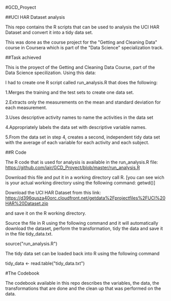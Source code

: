 #GCD_Proyect

##UCI HAR Dataset analysis

This repo contains the R scripts that can be used to analysis the UCI HAR Dataset and convert it into a tidy data set.

This was done as the course project for the "Getting and Cleaning Data" course in Coursera which is part of the "Data Science" specialization track.

##Task achieved

This is the proyect of the Getting and Cleaning Data Course, part of the Data Science specilization. Using this data:

I had to create one R script called run_analysis.R that does the following: 

1.Merges the training and the test sets to create one data set.

2.Extracts only the measurements on the mean and standard deviation for each measurement. 

3.Uses descriptive activity names to name the activities in the data set

4.Appropriately labels the data set with descriptive variable names. 

5.From the data set in step 4, creates a second, independent tidy data set with the average of each variable for each activity and each subject.


##R Code

The R code that is used for analysis is available in the run_analysis.R file: https://github.com/iair/GCD_Proyect/blob/master/run_analysis.R

Download this file and put it in a working directory call R. [you can see wich is your actual working directory using the following command: getwd()]

Download the UCI HAR Dataset from this link: 
https://d396qusza40orc.cloudfront.net/getdata%2Fprojectfiles%2FUCI%20HAR%20Dataset.zip 

and save it on the R working directory.

Source the file in R using the following command and it will automatically download the dataset, perform the transformation, tidy the data and save it in the file tidy_data.txt.

source("run_analysis.R")

The tidy data set can be loaded back into R using the following command

tidy_data <- read.table("tidy_data.txt")

#The Codebook

The codebook available in this repo describes the variables, the data, the transformations that are done and the clean up that was performed on the data.
